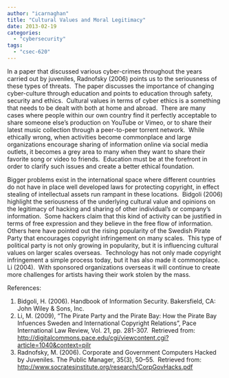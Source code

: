 ```yaml
---
author: "icarnaghan"
title: "Cultural Values and Moral Legitimacy"
date: 2013-02-19
categories: 
  - "cybersecurity"
tags: 
  - "csec-620"
---
```


In a paper that discussed various cyber-crimes throughout the years carried out by juveniles, Radnofsky (2006) points us to the seriousness of these types of threats.  The paper discusses the importance of changing cyber-culture through education and points to education through safety, security and ethics.  <!--more-->Cultural values in terms of cyber ethics is a something that needs to be dealt with both at home and abroad.  There are many cases where people within our own country find it perfectly acceptable to share someone else’s production on YouTube or Vimeo, or to share their latest music collection through a peer-to-peer torrent network.  While ethically wrong, when activities become commonplace and large organizations encourage sharing of information online via social media outlets, it becomes a grey area to many when they want to share their favorite song or video to friends.  Education must be at the forefront in order to clarify such issues and create a better ethical foundation.

Bigger problems exist in the international space where different countries do not have in place well developed laws for protecting copyright, in effect stealing of intellectual assets run rampant in these locations.  Bidgoli (2006) highlight the seriousness of the underlying cultural value and opinions on the legitimacy of hacking and sharing of other individual’s or company’s information.  Some hackers claim that this kind of activity can be justified in terms of free expression and they believe in the free flow of information.  Others here have pointed out the rising popularity of the Swedish Pirate Party that encourages copyright infringement on many scales.  This type of political party is not only growing in popularity, but it is influencing cultural values on larger scales overseas.  Technology has not only made copyright infringement a simple process today, but it has also made it commonplace.  Li (2004).  With sponsored organizations overseas it will continue to create more challenges for artists having their work stolen by the mass.

References:

1. Bidgoli, H. (2006). Handbook of Information Security. Bakersfield, CA: John Wiley & Sons, Inc.
2. Li, M. (2009), “The Pirate Party and the Pirate Bay: How the Pirate Bay Infuences Sweden and International Copyright Relations”, Pace International Law Review, Vol. 21, pp. 281-307.  Retrieved from: http://digitalcommons.pace.edu/cgi/viewcontent.cgi?article=1040&context=pilr
3. Radnofsky, M. (2006). Corporate and Government Computers Hacked by Juveniles. The Public Manager, 35(3), 50–55.  Retrieved from: http://www.socratesinstitute.org/research/CorpGovHacks.pdf
